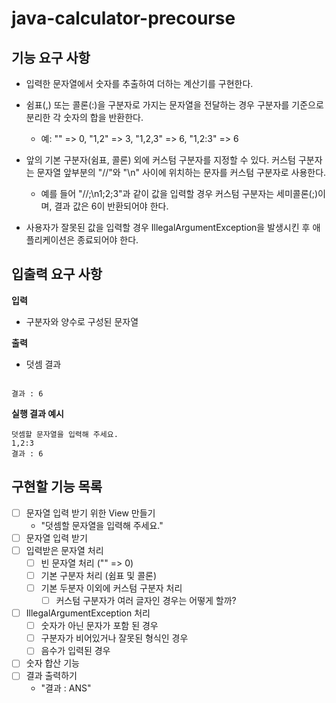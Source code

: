 # java-calculator-precourse

## 기능 요구 사항
- 입력한 문자열에서 숫자를 추출하여 더하는 계산기를 구현한다.

- 쉼표(,) 또는 콜론(:)을 구분자로 가지는 문자열을 전달하는 경우 구분자를 기준으로 분리한 각 숫자의 합을 반환한다.
  - 예: "" => 0, "1,2" => 3, "1,2,3" => 6, "1,2:3" => 6
- 앞의 기본 구분자(쉼표, 콜론) 외에 커스텀 구분자를 지정할 수 있다. 커스텀 구분자는 문자열 앞부분의 "//"와 "\n" 사이에 위치하는 문자를 커스텀 구분자로 사용한다.
  - 예를 들어 "//;\n1;2;3"과 같이 값을 입력할 경우 커스텀 구분자는 세미콜론(;)이며, 결과 값은 6이 반환되어야 한다.
- 사용자가 잘못된 값을 입력할 경우 IllegalArgumentException을 발생시킨 후 애플리케이션은 종료되어야 한다.

## 입출력 요구 사항
**입력**
- 구분자와 양수로 구성된 문자열
  
**출력**
- 덧셈 결과
  
```

결과 : 6

```

**실행 결과 예시**
```
덧셈할 문자열을 입력해 주세요.
1,2:3
결과 : 6
```

## 구현할 기능 목록
- [ ] 문자열 입력 받기 위한 View 만들기
  - "덧셈할 문자열을 입력해 주세요."
- [ ] 문자열 입력 받기
- [ ] 입력받은 문자열 처리
  - [ ] 빈 문자열 처리 ("" => 0)
  - [ ] 기본 구분자 처리 (쉼표 및 콜론)
  - [ ] 기본 두분자 이외에 커스텀 구분자 처리
    - [ ] 커스텀 구분자가 여러 글자인 경우는 어떻게 할까?
- [ ] IllegalArgumentException 처리
  - [ ] 숫자가 아닌 문자가 포함 된 경우
  - [ ] 구분자가 비어있거나 잘못된 형식인 경우
  - [ ] 음수가 입력된 경우
- [ ] 숫자 합산 기능
- [ ] 결과 출력하기
  - "결과 : ANS"
